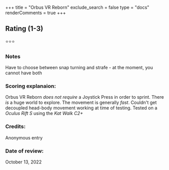 +++
title = "Orbus VR Reborn"
exclude_search = false
type = "docs"
renderComments = true
+++

## Rating (1-3) 
⭐⭐⭐

### Notes
Have to choose between snap turning and strafe - at the moment, you cannot have both

### Scoring explanaion:
Orbus VR Reborn *does not require* a Joystick Press in order to sprint.
There *is* a huge world to explore.
The movement is generally *fast*.
Couldn't get decoupled head-body movement working at time of testing. 
Tested on a *Oculus Rift S* using the *Kat Walk C2+*

### Credits:
Anonymous entry

### Date of review:
October 13, 2022


